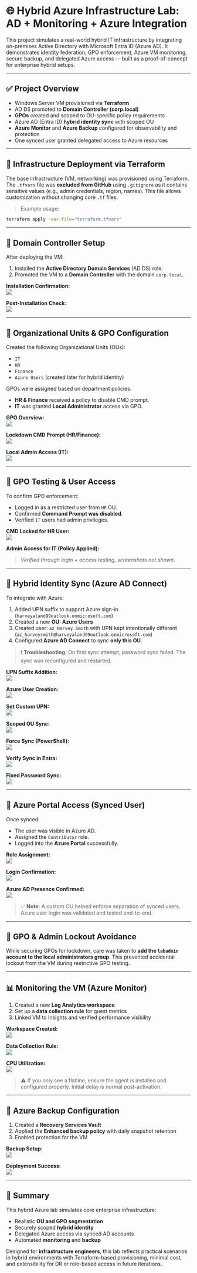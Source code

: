 
# 🌐 Hybrid Azure Infrastructure Lab: AD + Monitoring + Azure Integration

This project simulates a real-world hybrid IT infrastructure by integrating on-premises Active Directory with Microsoft Entra ID (Azure AD). It demonstrates identity federation, GPO enforcement, Azure VM monitoring, secure backup, and delegated Azure access — built as a proof-of-concept for enterprise hybrid setups.

---

## ✅ Project Overview

- Windows Server VM provisioned via **Terraform**
- AD DS promoted to **Domain Controller (corp.local)**
- **GPOs** created and scoped to OU-specific policy requirements
- Azure AD (Entra ID) **hybrid identity sync** with scoped OU
- **Azure Monitor** and **Azure Backup** configured for observability and protection
- One synced user granted delegated access to Azure resources

---

## 🔧 Infrastructure Deployment via Terraform

The base infrastructure (VM, networking) was provisioned using Terraform. The `.tfvars` file was **excluded from GitHub** using `.gitignore` as it contains sensitive values (e.g., admin credentials, region, names). This file allows customization without changing core `.tf` files.

> Example usage:
```bash
terraform apply -var-file="terraform.tfvars"
```

---

## 🧱 Domain Controller Setup

After deploying the VM:

1. Installed the **Active Directory Domain Services** (AD DS) role.
2. Promoted the VM to a **Domain Controller** with the domain `corp.local`.

**Installation Confirmation:**  
![](screenshots/dc-install-confirmation.png)  

**Post-Installation Check:**  
![](screenshots/post-dc-install.png)  

---

## 🏢 Organizational Units & GPO Configuration

Created the following Organizational Units (OUs):

- `IT`
- `HR`
- `Finance`
- `Azure Users` (created later for hybrid identity)

GPOs were assigned based on department policies:

- **HR & Finance** received a policy to disable CMD prompt.
- **IT** was granted **Local Administrator** access via GPO.

**GPO Overview:**  
![](screenshots/gpos-in-corp.local.png)

**Lockdown CMD Prompt (HR/Finance):**  
![](screenshots/enabling-gpo-for-lockdown-of-cmd-prompt.png)

**Local Admin Access (IT):**  
![](screenshots/gpolocaladminaccessitgroup.png)

---

## 🧪 GPO Testing & User Access

To confirm GPO enforcement:

- Logged in as a restricted user from `HR` OU.
- Confirmed **Command Prompt was disabled**.
- Verified `IT` users had admin privileges.

**CMD Locked for HR User:**  
![](screenshots/cmdprompt-disabled-for-paul-smith.png)

**Admin Access for IT (Policy Applied):**  
> *Verified through login + access testing, screenshots not shown.*

---

## 🔁 Hybrid Identity Sync (Azure AD Connect)

To integrate with Azure:

1. Added UPN suffix to support Azure sign-in (`harveyaland99outlook.onmicrosoft.com`)
2. Created a new **OU: Azure Users**
3. Created user: `az_Harvey.Smith` with UPN kept intentionally different (`az_harveysmith@harveyaland99outlook.onmicrosoft.com`)
4. Configured **Azure AD Connect** to sync **only this OU**.

> ❗ **Troubleshooting:** On first sync attempt, password sync failed. The sync was reconfigured and restarted.

**UPN Suffix Addition:**  
![](screenshots/adding-the-upn-suffix.png)

**Azure User Creation:**  
![](screenshots/creating-azure-account-for-harveysmith.png)

**Set Custom UPN:**  
![](screenshots/changing-upn-for-az-user.png)

**Scoped OU Sync:**  
![](screenshots/domain-filter-so-only-az-users-sync.png)

**Force Sync (PowerShell):**  
![](screenshots/forcing-ad-sync.png)

**Verify Sync in Entra:**  
![](screenshots/connecting-to-ad-through-azure-entra-connect.png)

**Fixed Password Sync:**  
![](screenshots/restarting-ad-entra-sync-as-passwords-didnt-sync.png)

---

## 👤 Azure Portal Access (Synced User)

Once synced:

- The user was visible in Azure AD.
- Assigned the `Contributor` role.
- Logged into the **Azure Portal** successfully.

**Role Assignment:**  
![](screenshots/giving-contribute-role-to-azhsmith-user.png)

**Login Confirmation:**  
![](screenshots/siging-into-azure-with-azhsmith.png)

**Azure AD Presence Confirmed:**  
![](screenshots/azhsmith-now-in-azure-ad-in-console..png)

> ✅ **Note**: A custom OU helped enforce separation of synced users. Azure user login was validated and tested end-to-end.

---

## 🧪 GPO & Admin Lockout Avoidance

While securing GPOs for lockdown, care was taken to **add the `labadmin` account to the local administrators group**. This prevented accidental lockout from the VM during restrictive GPO testing.

---

## 📊 Monitoring the VM (Azure Monitor)

1. Created a new **Log Analytics workspace**
2. Set up a **data collection rule** for guest metrics
3. Linked VM to Insights and verified performance visibility

**Workspace Created:**  
![](screenshots/homelab-logs-created.png)

**Data Collection Rule:**  
![](screenshots/addded-data-collection-rule..png)

**CPU Utilization:**  
![](screenshots/checking-cpu-utilization.png)

> ⚠️ If you only see a flatline, ensure the agent is installed and configured properly. Initial delay is normal post-activation.

---

## 💾 Azure Backup Configuration

1. Created a **Recovery Services Vault**
2. Applied the **Enhanced backup policy** with daily snapshot retention
3. Enabled protection for the VM

**Backup Setup:**  
![](screenshots/enabling-backup-for-vm.png)

**Deployment Success:**  
![](screenshots/backup-deployment-for-vm-succsess.png)

---

## 🧵 Summary

This hybrid Azure lab simulates core enterprise infrastructure:

- Realistic **OU and GPO segmentation**
- Securely scoped **hybrid identity**
- Delegated Azure access via synced AD accounts
- Automated **monitoring** and **backup**

Designed for **infrastructure engineers**, this lab reflects practical scenarios in hybrid environments with Terraform-based provisioning, minimal cost, and extensibility for DR or role-based access in future iterations.


